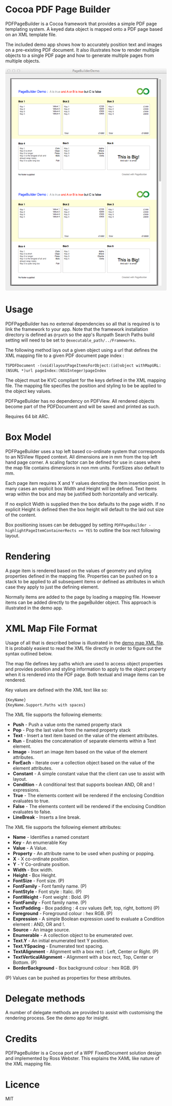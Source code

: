 Cocoa PDF Page Builder
======================

PDFPageBuilder is a Cocoa framework that provides a simple PDF page templating system. A keyed data object is mapped onto a PDF page based on an XML template file.

The included demo app shows how to accurately position text and images on a pre-existing PDF document. It also illustrates how to render multiple objects to a single PDF page and how to generate multiple pages from multiple objects.

![PDFPageBuilder image](./Documents/PageBuilderDemoApp.png?raw=true )

Usage
=====

PDFPageBuilder has no external dependencies so all that is required is to link the framework to your app. Note that the framework installation directory is defined as `@rpath` so the app's Runpath Search Paths build setting will need to be set to `@executable_path/../Frameworks`.

The following method lays out a given object using a url that defines the XML mapping file to a given PDF document page index :

    TSPDFDocument -(void)layoutPageItemsForObject:(id)object withMapURL:(NSURL *)url pageIndex:(NSUInteger)pageIndex

The object must be KVC compliant for the keys defined in the XML mapping file. The mapping file specifies the position and styling to be be applied to the object key values.

PDFPageBuilder has no dependency on PDFView. All rendered objects become part of the PDFDocument and will be saved and printed as such.

Requires 64 bit ARC. 

Box Model
=========

PDFPageBuilder uses a top left based co-ordinate system that corresponds to an NSView flipped context. All dimensions are in mm from the top left hand page corner. A scaling factor can be defined for use in cases where the map file contains dimensions in non mm units. FontSizes also default to mm.

Each page item requires X and Y values denoting the item insertion point. In many cases an explicit box Width and Height will be defined. Text items wrap within the box and may be justified both horizontally and vertically.

If no explicit Width is supplied then the box defaults to the page width. If no explicit Height is defined then the box height will default to the laid out size of the content.

Box positioning issues can be debugged by setting `PDFPageBuilder -highlightPageItemContainerRects == YES` to outline the box rect following layout.

Rendering
=========

A page item is rendered based on the values of geometry and styling properties defined in the mapping file. Properties can be pushed on to a stack to be applied to all subsequent items or defined as attributes in which case they apply to just the defining element.

Normally items are added to the page by loading a mapping file. However items can be added directly to the pageBuilder object. This approach is illustrated in the demo app.

XML Map File Format
==========

Usage of all that is described below is illustrated in the [demo map XML file](./PageBuilderDemo/Demo-A4.map.xml). It is probably easiest to read the XML file directly in order to figure out the syntax outlined below.

The map file defines key paths which are used to access object properties and provides position and styling information to apply to the object property when it is rendered into the PDF page. Both textual and image items can be rendered.

Key values are defined with the XML text like so:

    {KeyName}
	{KeyName.Support.Paths with spaces}

The XML file supports the following elements:

* __Push__ - Push a value onto the named property stack
* __Pop__ - Pop the last value from the named property stack
* __Text__ - Insert a text item based on the value of the element attributes.
* __Run__ - Enables the concatenation of separate elements within a Text element.
* __Image__ - Insert an image item based on the value of the element attributes. 
* __ForEach__ - Iterate over a collection object based on the value of the element attributes.
* __Constant__ - A simple constant value that the client can use to assist with layout.
* __Condition__ - A conditional test that supports boolean AND, OR and ! expressions.
* __True__ - The elements content will be rendered if the enclosing Condition evaluates to true.
* __False__ - The elements content will be rendered if the enclosing Condition evaluates to false.
* __LineBreak__ - Inserts a line break.

The XML file supports the following element attributes:

* __Name__ - Identifies a named constant
* __Key__ - An enumerable Key
* __Value__ - A Value.
* __Property__ - An attribute name to be used when pushing or popping.
* __X__ - X co-ordinate position.
* __Y__ - Y Co-ordinate position.
* __Width__ - Box width.
* __Height__ - Box Height.
* __FontSize__ - Font size. (P)
* __FontFamily__ - Font family name. (P)
* __FontStyle__ - Font style : Italic. (P)
* __FontWeight__ - Font weight : Bold. (P)
* __FontFamily__ - Font family name. (P)
* __TextPadding__ - Box padding : 4 csv values (left, top, right, bottom) (P)
* __Foreground__ - Foreground colour : hex RGB. (P)
* __Expression__ - A simple Boolean expression used to evaluate a Condition element : AND, OR and !.
* __Source__ - An image source.
* __Enumerable__ - A collection object to be enumerated over.
* __Text.Y__ - An initial enumerated text Y position.
* __Text.YSpacing__ - Enumerated text spacing.
* __TextAlignment__ - Alignment with a box rect : Left, Center or Right. (P)
* __TextVerticalAlignment__ - Alignment with a box rect, Top, Center or Bottom. (P)
* __BorderBackground__ - Box background colour : hex RGB. (P)

(P) Values can be pushed as properties for these attributes.
 
Delegate methods
================

A number of delegate methods are provided to assist with customising the rendering process. See the demo app for insight.

Credits
=======
PDFPageBuilder is a Cocoa port of a WPF FixedDocument solution design and implemented by Ross Webster. This explains the XAML like nature of the XML mapping file.

Licence
=======

MIT



